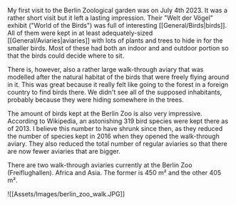 My first visit to the Berlin Zoological garden was on July 4th 2023. It was a rather short visit but it left a lasting impression. Their "Welt der Vögel" exhibit ("World of the Birds") was full of interesting [[General/Birds|birds]]. All of them were kept in at least adequately-sized [[General/Aviaries|aviaries]] with lots of plants and trees to hide in for the smaller birds. Most of these had both an indoor and and outdoor portion so that the birds could decide where to sit. 

There is, however, also a rather large walk-through aviary that was modelled after the natural habitat of the birds that were freely flying around in it. This was great because it really felt like going to the forest in a foreign country to find birds there. We didn't see all of the supposed inhabitants, probably because they were hiding somewhere in the trees. 

The amount of birds kept at the Berlin Zoo is also very impressive. According to Wikipedia, an astonishing 319 bird species were kept there as of 2013. I believe this number to have shrunk since then, as they reduced the number of species kept in 2016 when they opened the walk-through aviary. They also reduced the total number of regular aviaries so that there are now fewer aviaries that are bigger. 

There are two walk-through aviaries currently at the Berlin Zoo (Freiflughallen). Africa and Asia. The former is 450 m² and the other 405 m². 

![[Assets/Images/berlin_zoo_walk.JPG]]
